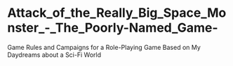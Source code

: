 # Attack_of_the_Really_Big_Space_Monster_-_The_Poorly-Named_Game-
Game Rules and Campaigns for a Role-Playing Game Based on My Daydreams about a Sci-Fi World
